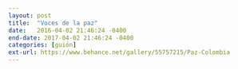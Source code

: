 ```yaml
---
layout: post
title:  "Voces de la paz"
date:   2016-04-02 21:46:24 -0400
end-date: 2017-04-02 21:46:24 -0400
categories: [guión]
ext-url: https://www.behance.net/gallery/55757215/Paz-Colombia
---
```


